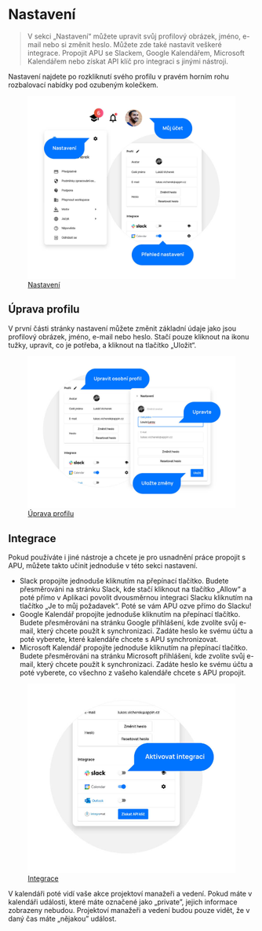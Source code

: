 # Nastavení

> V sekci „Nastavení“ můžete upravit svůj profilový obrázek, jméno, e-mail nebo si změnit heslo. Můžete zde také nastavit veškeré integrace. Propojit APU se Slackem, Google Kalendářem, Microsoft Kalendářem nebo získat API klíč pro integraci s jinými nástroji.

Nastavení najdete po rozkliknutí svého profilu v pravém horním rohu rozbalovací nabídky pod ozubeným kolečkem.

<figure>
	<a href="../../assets/images/nastaveni.jpg" title="Nastavení" class="glightbox">
		<img loading="lazy" src="../../assets/images/nastaveni.jpg" alt="Nastavení" />
		<figcaption>Nastavení</figcaption>
	</a>
</figure>

## Úprava profilu

V první části stránky nastavení můžete změnit základní údaje jako jsou profilový obrázek, jméno, e-mail nebo heslo. Stačí pouze kliknout na ikonu tužky, upravit, co je potřeba, a kliknout na tlačítko „Uložit“.

<figure>
	<a href="../../assets/images/nastaveni-uprava-profilu.jpg" title="Úprava profilu" class="glightbox">
		<img loading="lazy" src="../../assets/images/nastaveni-uprava-profilu.jpg" alt="Úprava profilu" />
		<figcaption>Úprava profilu</figcaption>
	</a>
</figure>

## Integrace

Pokud používáte i jiné nástroje a chcete je pro usnadnění práce propojit s APU, můžete takto učinit jednoduše v této sekci nastavení.

- Slack propojíte jednoduše kliknutím na přepínací tlačítko. Budete přesměrováni na stránku Slack, kde stačí kliknout na tlačítko „Allow“ a poté přímo v Aplikaci povolit dvousměrnou integraci Slacku kliknutím na tlačítko „Je to můj požadavek“. Poté se vám APU ozve přímo do Slacku!
- Google Kalendář propojíte jednoduše kliknutím na přepínací tlačítko. Budete přesměrováni na stránku Google přihlášení, kde zvolíte svůj e-mail, který chcete použít k synchronizaci. Zadáte heslo ke svému účtu a poté vyberete, které kalendáře chcete s APU synchronizovat.
- Microsoft Kalendář propojíte jednoduše kliknutím na přepínací tlačítko. Budete přesměrováni na stránku Microsoft přihlášení, kde zvolíte svůj e-mail, který chcete použít k synchronizaci. Zadáte heslo ke svému účtu a poté vyberete, co všechno z vašeho kalendáře chcete s APU propojit.

<figure>
	<a href="../../assets/images/nastaveni-integrace.jpg" title="Integrace" class="glightbox">
		<img loading="lazy" src="../../assets/images/nastaveni-integrace.jpg" alt="Integrace" />
		<figcaption>Integrace</figcaption>
	</a>
</figure>

V kalendáři poté vidí vaše akce projektoví manažeři a vedení. Pokud máte v kalendáři události, které máte označené jako „private”, jejich informace zobrazeny nebudou. Projektoví manažeři a vedení budou pouze vidět, že v daný čas máte „nějakou” událost.
